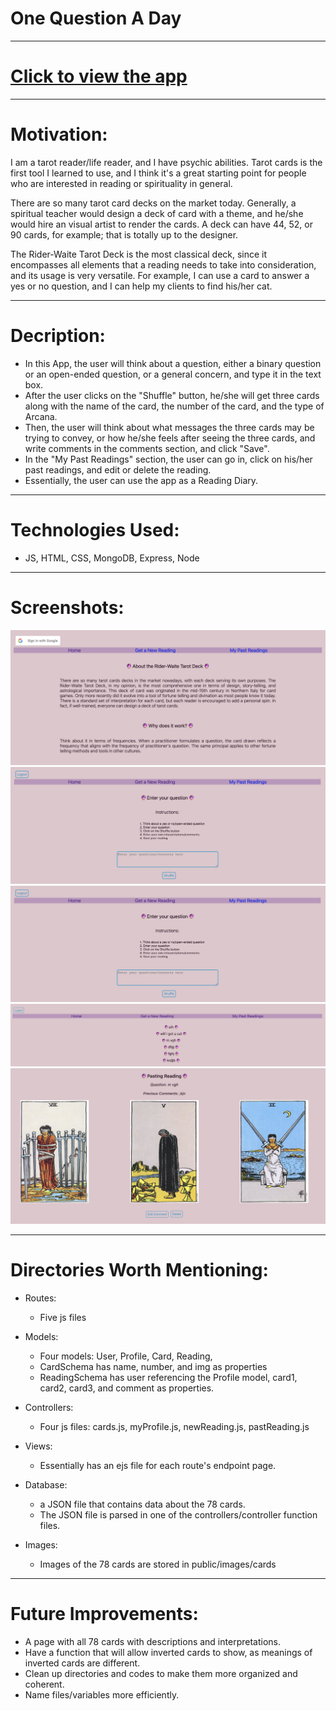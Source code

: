 # One Question A Day
-------------------------------------------------------
# [Click to view the app](https://unit2summer.herokuapp.com/)
-------------------------------------------------------
# Motivation: 
  I am a tarot reader/life reader, and I have psychic abilities. Tarot cards is the first tool I learned to use, and I think it's a great starting point for people who are interested in reading or spirituality in general. 

  There are so many tarot card decks on the market today. Generally, a spiritual teacher would design a deck of card with a theme, and he/she would hire an visual artist to render the cards. A deck can have 44, 52, or 90 cards, for example; that is totally up to the designer.

  The Rider-Waite Tarot Deck is the most classical deck, since it encompasses all elements that a reading needs to take into consideration, and its usage is very versatile. For example, I can use a card to answer a yes or no question, and I can help my clients to find his/her cat. 


-------------------------------------------------------
# Decription: 
- In this App, the user will think about a question, either a binary question or an open-ended question, or a general concern, and type it in the text box. 
- After the user clicks on the "Shuffle" button, he/she will get three cards along with the name of the card, the number of the card, and the type of Arcana. 
- Then, the user will think about what messages the three cards may be trying to convey, or how he/she feels after seeing the three cards, and write comments in the comments section, and click "Save".
- In the "My Past Readings" section, the user can go in, click on his/her past readings, and edit or delete the reading. 
- Essentially, the user can use the app as a Reading Diary. 

-------------------------------------------------------

# Technologies Used: 
- JS, HTML, CSS, MongoDB, Express, Node

-------------------------------------------------------
 # Screenshots:
![Index](ReadMe_Screenshots/Index.png)
![EnterQuestion](ReadMe_Screenshots/EnterQuestion.png)
![GetResult](ReadMe_Screenshots/EnterQuestion.png)
![PastReadingList](ReadMe_Screenshots/PastReadingsList.png)
![EditDeletePastReading](ReadMe_Screenshots/EditDeletePastReading.png)



-------------------------------------------------------
# Directories Worth Mentioning:

- Routes: 
  - Five js files
  
- Models:
  - Four models: User, Profile, Card, Reading, 
  - CardSchema has name, number, and img as properties
  - ReadingSchema has user referencing the Profile model, card1, card2, card3, and comment as properties. 

- Controllers:
  - Four js files: cards.js, myProfile.js, newReading.js, pastReading.js

- Views:
  - Essentially has an ejs file  for each route's endpoint page.

- Database:
  - a JSON file that contains data about the 78 cards.
  - The JSON file is parsed in one of the controllers/controller function files.
  
- Images:
  - Images of the 78 cards are stored in public/images/cards
  

-------------------------------------------------------
# Future Improvements:
- A page with all 78 cards with descriptions and interpretations.
- Have a function that will allow inverted cards to show, as meanings of inverted cards are different. 
- Clean up directories and codes to make them more organized and coherent. 
- Name files/variables more efficiently. 
  
